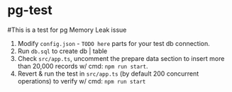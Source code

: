 # pg-test

#This is a test for pg Memory Leak issue


1. Modify `config.json` - `TODO here` parts for your test db connection.
2. Run `db.sql` to create db | table
4. Check `src/app.ts`, uncomment the prepare data section to insert more than 20,000 records w/ cmd: `npm run start`.
5. Revert & run the test in `src/app.ts` (by default 200 concurrent operations) to verify w/ cmd: `npm run start`

